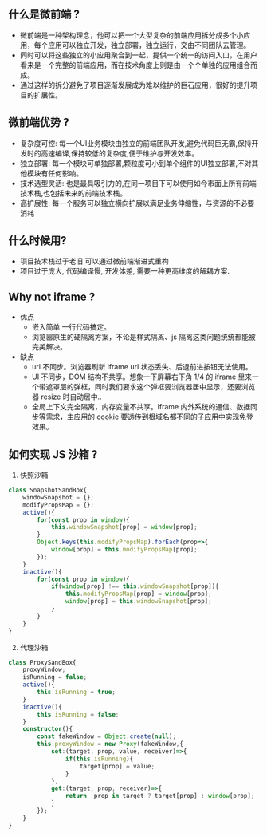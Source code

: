 ## 什么是微前端 ?
- 微前端是一种架构理念，他可以把一个大型复杂的前端应用拆分成多个小应用，每个应用可以独立开发，独立部署，独立运行，交由不同团队去管理。
- 同时可以将这些独立的小应用聚合到一起，提供一个统一的访问入口，在用户看来是一个完整的前端应用，而在技术角度上则是由一个个单独的应用组合而成。
- 通过这样的拆分避免了项目逐渐发展成为难以维护的巨石应用，很好的提升项目的扩展性。
  
## 微前端优势 ?
- 复杂度可控: 每一个UI业务模块由独立的前端团队开发,避免代码巨无霸,保持开发时的高速编译,保持较低的复杂度,便于维护与开发效率。
- 独立部署: 每一个模块可单独部署,颗粒度可小到单个组件的UI独立部署,不对其他模块有任何影响。
- 技术选型灵活: 也是最具吸引力的,在同一项目下可以使用如今市面上所有前端技术栈,也包括未来的前端技术栈。
- 高扩展性: 每一个服务可以独立横向扩展以满足业务伸缩性，与资源的不必要消耗

## 什么时候用?
- 项目技术栈过于老旧 可以通过微前端渐进式重构
- 项目过于庞大, 代码编译慢, 开发体差, 需要一种更高维度的解耦方案.

## Why not iframe ?
- 优点
  - 嵌入简单 一行代码搞定。
  - 浏览器原生的硬隔离方案，不论是样式隔离、js 隔离这类问题统统都能被完美解决。
- 缺点
  - url 不同步。浏览器刷新 iframe url 状态丢失、后退前进按钮无法使用。
  - UI 不同步，DOM 结构不共享。想象一下屏幕右下角 1/4 的 iframe 里来一个带遮罩层的弹框，同时我们要求这个弹框要浏览器居中显示，还要浏览器 resize 时自动居中..
  - 全局上下文完全隔离，内存变量不共享。iframe 内外系统的通信、数据同步等需求，主应用的 cookie 要透传到根域名都不同的子应用中实现免登效果。

## 如何实现 JS 沙箱 ? 
1. 快照沙箱
```ts
class SnapshotSandBox{
    windowSnapshot = {};
    modifyPropsMap = {};
    active(){
        for(const prop in window){
            this.windowSnapshot[prop] = window[prop];
        }
        Object.keys(this.modifyPropsMap).forEach(prop=>{
            window[prop] = this.modifyPropsMap[prop];
        });
    }
    inactive(){
        for(const prop in window){
            if(window[prop] !== this.windowSnapshot[prop]){
                this.modifyPropsMap[prop] = window[prop];
                window[prop] = this.windowSnapshot[prop];
            }
        }
    }
}
```
2. 代理沙箱
```ts
class ProxySandBox{
    proxyWindow;
    isRunning = false;
    active(){
        this.isRunning = true;
    }
    inactive(){
        this.isRunning = false;
    }
    constructor(){
        const fakeWindow = Object.create(null);
        this.proxyWindow = new Proxy(fakeWindow,{
            set:(target, prop, value, receiver)=>{
                if(this.isRunning){
                    target[prop] = value;
                }
            },
            get:(target, prop, receiver)=>{
                return  prop in target ? target[prop] : window[prop];
            }
        });
    }
}
```